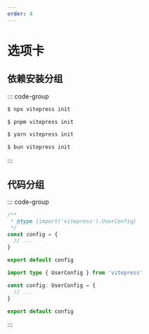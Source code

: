 ```yaml
---
order: 4
---
```


# 选项卡

## 依赖安装分组

::: code-group

```sh [npm]
$ npx vitepress init
```

```sh [pnpm]
$ pnpm vitepress init
```

```sh [yarn]
$ yarn vitepress init
```

```sh [bun]
$ bun vitepress init
```

:::

## 代码分组

::: code-group

```js [config.js]
/**
 * @type {import('vitepress').UserConfig}
 */
const config = {
  // ...
}

export default config
```

```ts [config.ts]
import type { UserConfig } from 'vitepress'

const config: UserConfig = {
  // ...
}

export default config
```

:::